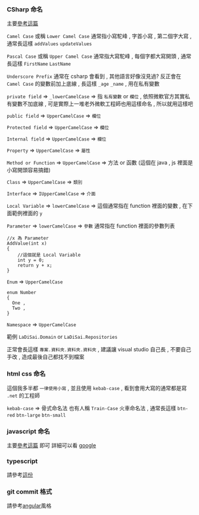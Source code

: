 ### CSharp 命名
主要[參考這篇](https://www.c-sharpcorner.com/UploadFile/8a67c0/C-Sharp-coding-standards-and-naming-conventions/)

`Camel Case` 或稱 `Lower Camel Case` 通常指小寫駝峰 , 字首小寫 , 第二個字大寫 , 通常長這樣 `addValues` `updateValues`

`Pascal Case` 或稱 `Upper Camel Case` 通常指大寫駝峰 , 每個字都大寫開頭 , 通常長這樣 `FirstName` `LastName`

`Underscore Prefix` 通常在 csharp 會看到 , 其他語言好像沒見過? 反正會在 `Camel Case` 的變數前加上底線 , 長這樣 `_age` `_name` , 用在私有變數

`private field` => `_lowerCamelCase` => 指 `私有變數` or `欄位` , 依照微軟官方其實私有變數不加底線 , 可是實際上一堆老外微軟工程師也用這樣命名 , 所以就用這樣吧

`public field` => `UpperCamelCase` => `欄位`

`Protected field` => `UpperCamelCase` => `欄位`

`Internal field` => `UpperCamelCase` => `欄位`

`Property` => `UpperCamelCase` => `屬性`

`Method or Function` => `UpperCamelCase` => 方法 or 函數 (這個在 java , js 裡面是小寫開頭容易搞錯)

`Class` => `UpperCamelCase` => `類別`

`Interface` => `IUpperCamelCase` => `介面`

`Local Variable` => `lowerCamelCase` => 這個通常指在 function 裡面的變數 , 在下面範例裡面的 `y`

`Parameter` => `lowerCamelCase` => `參數` 通常指在 function 裡面的參數列表
```
//x 為 Parameter
AddValue(int x)
{
	//這個就是 Local Variable
	int y = 0;
	return y + x;
}
```

`Enum` => `UpperCamelCase`
```
enum Number
{
  One ,
  Two ,
}
```

`Namespace` => `UpperCamelCase` 

範例 `LaDiSai.Domain` or `LaDiSai.Repositories`

正常會長這樣 `專案.資料夾.資料夾.資料夾` , 建議讓 visual studio 自己長 , 不要自己手改 , 造成最後自己都找不到檔案

### html css 命名
這個我多半都 `一律使用小寫` , 並且使用 `kebab-case` , 看到會用大寫的通常都是寫 `.net` 的工程師

`kebab-case` => 骨式命名法 也有人稱 `Train-Case` 火車命名法 , 通常長這樣 `btn-red` `btn-large` `btn-small`

### javascript 命名
主要[參考這篇](https://www.30secondsofcode.org/articles/s/javascript-naming-conventions) 即可
詳細可以看 [google](https://google.github.io/styleguide/jsguide.html)

### typescript
請參考[這份](https://github.com/basarat/typescript-book/blob/master/docs/styleguide/styleguide.md#filename)

### git commit 格式
請參考[angular](https://github.com/angular/angular/blob/master/CONTRIBUTING.md#-commit-message-format)風格
